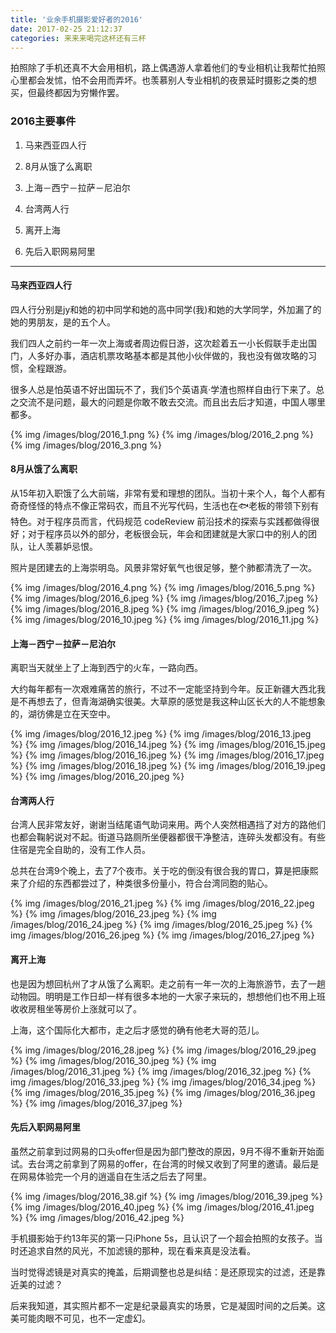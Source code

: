 ```yaml
---
title: '业余手机摄影爱好者的2016'
date: 2017-02-25 21:12:37
categories: 来来来喝完这杯还有三杯
---
```

拍照除了手机还真不大会用相机，路上偶遇游人拿着他们的专业相机让我帮忙拍照心里都会发怵，怕不会用而弄坏。也羡慕别人专业相机的夜景延时摄影之类的想买，但最终都因为穷懒作罢。

### 2016主要事件

1. 马来西亚四人行

2. 8月从饿了么离职

3. 上海－西宁－拉萨－尼泊尔

4. 台湾两人行

5. 离开上海

6. 先后入职网易阿里

<hr>

#### 马来西亚四人行

四人行分别是jy和她的初中同学和她的高中同学(我)和她的大学同学，外加漏了的她的男朋友，是的五个人。

我们四人之前约一年一次上海或者周边假日游，这次趁着五一小长假联手走出国门，人多好办事，酒店机票攻略基本都是其他小伙伴做的，我也没有做攻略的习惯，全程跟游。

很多人总是怕英语不好出国玩不了，我们5个英语真·学渣也照样自由行下来了。总之交流不是问题，最大的问题是你敢不敢去交流。而且出去后才知道，中国人哪里都多。

{% img /images/blog/2016_1.png %}
{% img /images/blog/2016_2.png %}
{% img /images/blog/2016_3.png %}



#### 8月从饿了么离职

从15年初入职饿了么大前端，非常有爱和理想的团队。当初十来个人，每个人都有奇奇怪怪的特点不像正常码农，而且不光写代码，生活也在🐟老板的带领下别有特色。对于程序员而言，代码规范 codeReview 前沿技术的探索与实践都做得很好；对于程序员以外的部分，老板很会玩，年会和团建就是大家口中的别人的团队，让人羡慕妒忌恨。

照片是团建去的上海崇明岛。风景非常好氧气也很足够，整个肺都清洗了一次。

{% img /images/blog/2016_4.png %}
{% img /images/blog/2016_5.png %}
{% img /images/blog/2016_6.jpeg %}
{% img /images/blog/2016_7.jpeg %}
{% img /images/blog/2016_8.jpeg %}
{% img /images/blog/2016_9.jpeg %}
{% img /images/blog/2016_10.jpeg %}
{% img /images/blog/2016_11.jpg %}

#### 上海－西宁－拉萨－尼泊尔

离职当天就坐上了上海到西宁的火车，一路向西。

大约每年都有一次艰难痛苦的旅行，不过不一定能坚持到今年。反正新疆大西北我是不再想去了，但青海湖确实很美。大草原的感觉是我这种山区长大的人不能想象的，湖彷佛是立在天空中。

{% img /images/blog/2016_12.jpeg %}
{% img /images/blog/2016_13.jpeg %}
{% img /images/blog/2016_14.jpeg %}
{% img /images/blog/2016_15.jpeg %}
{% img /images/blog/2016_16.jpeg %}
{% img /images/blog/2016_17.jpeg %}
{% img /images/blog/2016_18.jpeg %}
{% img /images/blog/2016_19.jpeg %}
{% img /images/blog/2016_20.jpeg %}


#### 台湾两人行

台湾人民非常友好，谢谢当结尾语气助词来用。两个人突然相遇挡了对方的路他们也都会鞠躬说对不起。街道马路厕所坐便器都很干净整洁，连碎头发都没有。有些住宿是完全自助的，没有工作人员。

总共在台湾9个晚上，去了7个夜市。关于吃的倒没有很合我的胃口，算是把康熙来了介绍的东西都尝过了，种类很多份量小，符合台湾同胞的贴心。

{% img /images/blog/2016_21.jpeg %}
{% img /images/blog/2016_22.jpeg %}
{% img /images/blog/2016_23.jpeg %}
{% img /images/blog/2016_24.jpeg %}
{% img /images/blog/2016_25.jpeg %}
{% img /images/blog/2016_26.jpeg %}
{% img /images/blog/2016_27.jpeg %}

#### 离开上海

也是因为想回杭州了才从饿了么离职。走之前有一年一次的上海旅游节，去了一趟动物园。明明是工作日却一样有很多本地的一大家子来玩的，想想他们也不用上班收收房租坐等房价上涨就可以了。

上海，这个国际化大都市，走之后才感觉的确有他老大哥的范儿。

{% img /images/blog/2016_28.jpeg %}
{% img /images/blog/2016_29.jpeg %}
{% img /images/blog/2016_30.jpeg %}
{% img /images/blog/2016_31.jpeg %}
{% img /images/blog/2016_32.jpeg %}
{% img /images/blog/2016_33.jpeg %}
{% img /images/blog/2016_34.jpeg %}
{% img /images/blog/2016_35.jpeg %}
{% img /images/blog/2016_36.jpeg %}
{% img /images/blog/2016_37.jpeg %}

#### 先后入职网易阿里

虽然之前拿到过网易的口头offer但是因为部门整改的原因，9月不得不重新开始面试。去台湾之前拿到了网易的offer，在台湾的时候又收到了阿里的邀请。最后是在网易体验完一个月的逍遥自在生活之后去了阿里。


{% img /images/blog/2016_38.gif %}
{% img /images/blog/2016_39.jpeg %}
{% img /images/blog/2016_40.jpeg %}
{% img /images/blog/2016_41.jpeg %}
{% img /images/blog/2016_42.jpeg %}

手机摄影始于约13年买的第一只iPhone 5s，且认识了一个超会拍照的女孩子。当时还追求自然的风光，不加滤镜的那种，现在看来真是没法看。

当时觉得滤镜是对真实的掩盖，后期调整也总是纠结：是还原现实的过滤，还是靠近美的过滤？

后来我知道，其实照片都不一定是纪录最真实的场景，它是凝固时间的之后美。这美可能肉眼不可见，也不一定虚幻。

